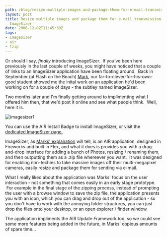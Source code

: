 ```yaml
---
path: /blog/resize-multiple-images-and-package-them-for-e-mail-transmission-introducing-imagesizer/
layout: post
title: Resize multiple images and package them for e-mail transmission - introducing
  ImageSizer!
date: 2008-12-02T11:45:30Z
tags:
- imagesizer
- air
- fzip
---
```


Or should I say, _finally_ introducing ImageSizer.  If you've been here previously in the last couple of weeks, you might have noticed that a couple of links to an ImageSizer application have been floating around.  Back in September (at Flash on the Beach) [Mark](http://www.mmtdigital.co.uk/RVE31d5c7769e694a7cbc286c1c1b2c4fd8,,.aspx), our far-to-clever-for-his-own-good student showed me the inital work on an application he'd been working on for a couple of days - the subtley named ImageSizer.

Two months later and I'm finally getting around to implimenting what I offered him then, that we'd post it online and see what people think.  Well, here it is.

![](http://uploads.psyked.co.uk/2008/11/imagesizer1.jpg "imagesizer1")



You can use the AIR Install Badge to install ImageSizer, or visit the [dedicated ImageSizer page.](http://www.psyked.co.uk/imagesizer-air-application)

ImageSizer, as [Marks' explanation](http://www.psyked.co.uk/imagesizer-air-application) will tell, is an AIR application, designed in Fireworks and built in Flex, and what it does is provides you with a drag-and-drop interface for adding a bunch of Photos, resizing / renaming them, and then outputting them as a .zip file whereever you want.  It was designed for enabling non-techies to take massive images off their multi-megapixel cameras, easily resize and package them for sending via e-mail.

What I really liked about the application was Marks' focus on the user interaction - not something that comes easily in an early stage prototype.  For example in the final stage of the zipping process, instead of prompting the user with a browse window to save the zip file, the application presents you with an icon, which you can drag and drop out of the application - so you don't have to work with the annoying folder structures, you can just drop the files onto your desktop, or an open explorer / finder window.

The application impliments the AIR Update Framework too, so we could see some more features being added in the future, in Marks' copious amounts of spare time...